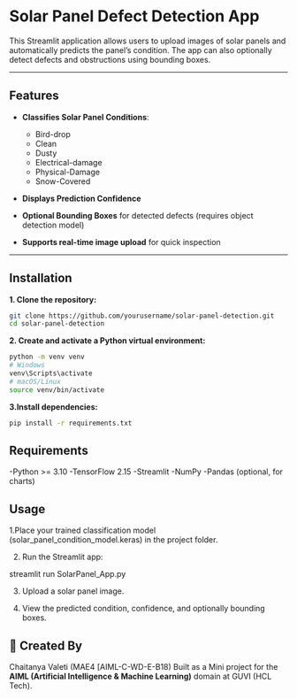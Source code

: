 # Solar Panel Defect Detection App

This Streamlit application allows users to upload images of solar panels and automatically predicts the panel’s condition. The app can also optionally detect defects and obstructions using bounding boxes.

---

## Features

- **Classifies Solar Panel Conditions**:  
  - Bird-drop  
  - Clean  
  - Dusty  
  - Electrical-damage  
  - Physical-Damage  
  - Snow-Covered  

- **Displays Prediction Confidence**  
- **Optional Bounding Boxes** for detected defects (requires object detection model)  
- **Supports real-time image upload** for quick inspection  

---

## Installation

**1. Clone the repository:**

```bash
git clone https://github.com/yourusername/solar-panel-detection.git
cd solar-panel-detection
```

**2. Create and activate a Python virtual environment:**
```bash
python -m venv venv
# Windows
venv\Scripts\activate
# macOS/Linux
source venv/bin/activate
```

**3.Install dependencies:**
```bash
pip install -r requirements.txt
```

## **Requirements**

-Python >= 3.10
-TensorFlow 2.15
-Streamlit
-NumPy
-Pandas (optional, for charts)


## **Usage**

1.Place your trained classification model (solar_panel_condition_model.keras) in the project folder.

2. Run the Streamlit app:

streamlit run SolarPanel_App.py

3. Upload a solar panel image.

4. View the predicted condition, confidence, and optionally bounding boxes.


## 👤 Created By

Chaitanya Valeti (MAE4 [AIML-C-WD-E-B18)
Built as a Mini project for the **AIML (Artificial Intelligence & Machine Learning)** domain at GUVI (HCL Tech).
